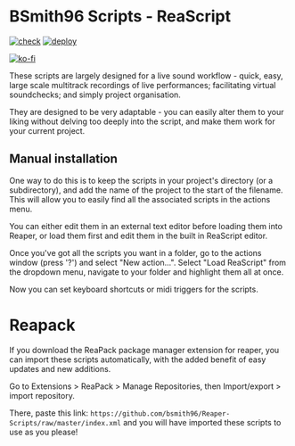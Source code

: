 # BSmith96 Scripts - ReaScript

[![check](https://github.com/bsmith96/Reaper-Scripts/actions/workflows/check.yml/badge.svg)](https://github.com/bsmith96/Reaper-Scripts/actions/workflows/check.yml)
[![deploy](https://github.com/bsmith96/Reaper-Scripts/actions/workflows/deploy.yml/badge.svg)](https://github.com/bsmith96/Reaper-Scripts/actions/workflows/deploy.yml)

[![ko-fi](https://ko-fi.com/img/githubbutton_sm.svg)](https://ko-fi.com/F1F120U9I)

These scripts are largely designed for a live sound workflow - quick, easy, large scale multitrack recordings of live performances; facilitating virtual soundchecks; and simply project organisation.

They are designed to be very adaptable - you can easily alter them to your liking without delving too deeply into the script, and make them work for your current project.

## Manual installation

One way to do this is to keep the scripts in your project's directory (or a subdirectory), and add the name of the project to the start of the filename. This will allow you to easily find all the associated scripts in the actions menu.

You can either edit them in an external text editor before loading them into Reaper, or load them first and edit them in the built in ReaScript editor.

Once you've got all the scripts you want in a folder, go to the actions window (press '?') and select "New action...". Select "Load ReaScript" from the dropdown menu, navigate to your folder and highlight them all at once.

Now you can set keyboard shortcuts or midi triggers for the scripts.

# Reapack

If you download the ReaPack package manager extension for reaper, you can import these scripts automatically, with the added benefit of easy updates and new additions.

Go to Extensions > ReaPack > Manage Repositories, then Import/export > import repository.

There, paste this link: `https://github.com/bsmith96/Reaper-Scripts/raw/master/index.xml` and you will have imported these scripts to use as you please!

